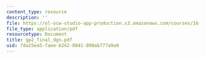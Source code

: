 ```yaml
---
content_type: resource
description: ''
file: https://ol-ocw-studio-app-production.s3.amazonaws.com/courses/16-810-engineering-design-and-rapid-prototyping-january-iap-2005/7da25ea5faeeb2420841098ab777a9a9_gp2_final_dgn.pdf
file_type: application/pdf
resourcetype: Document
title: gp2_final_dgn.pdf
uid: 7da25ea5-faee-b242-0841-098ab777a9a9
---
```

